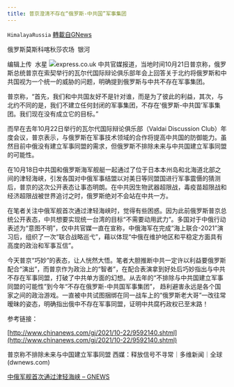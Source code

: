 ```yaml
---
title: 普京澄清不存在“俄罗斯-中共国”军事集团
---
```

`HimalayaRussia` [轉載自GNews](https://gnews.org/zh-hans/1609201/)

俄罗斯莫斯科喀秋莎农场  银河

编辑上传  水星
![](https://assets.gnews.org/wp-content/uploads/2021/10/P-7.jpg)express.co.uk
中共官媒报道，当地时间10月21日普京称，俄罗斯总统普京在索契举行的瓦尔代国际辩论俱乐部年会上回答关于北约将俄罗斯和中共国视为一个统一的威胁的问题，明确提到俄罗斯与中共不存在军事集团。

普京称，“首先，我们和中共国友好不是针对谁，而是为了彼此的利益，其次，与北约不同的是，我们不建立任何封闭的军事集团，不存在‘俄罗斯-中共国’军事集团。我们现在没有成立它的目标。”

而早在去年10月22日举行的瓦尔代国际辩论俱乐部（Valdai Discussion Club）年度会议，普京表示，与俄罗斯在军事技术领域的合作将提高中共国的防御能力。虽然目前中俄没有建立军事同盟的需求，但俄罗斯不排除未来与中共国建立军事同盟的可能性。

在10月18日中共国和俄罗斯海军舰艇一起通过了位于日本本州岛和北海道北部之间的津轻海峡，引发各国对中俄军事结盟以对美日等同盟国进行军事震慑的猜测后，普京的这次公开表态让事态明朗。在中共因生物武器超限战，毒疫苗超限战和经济超限战被世界追讨之时，俄罗斯绝对不会站在中共一方。

在笔者关注中俄军舰首次通过津轻海峡时，觉得有些困惑。因为此前俄罗斯普京总统公开表态，中共想要实现统一台湾的目标“不需要动用武力”。多国对于中俄行动表述为“意图不明”，仅中共官媒一直在宣称，中俄海军在完成“海上联合-2021”演习后，组织了一次“联合战略巡弋”，藉以体现“中俄在维护地区和平稳定方面具有高度的政治和军事互信”。

今天普京“巧妙”的表态，让人恍然大悟。笔者大胆推断中共一定许以利益要俄罗斯配合“演出”，而普京作为政治上的“智者”，在配合表演拿到好处后巧妙指出与中共不存在军事同盟，打破了中共单方面的幻想。从去年的“不排除与中共国建立军事同盟的可能性”到今年“不存在俄罗斯-中共国军事集团”， 趋利避害永远是各个国家之间的政治游戏。一直被中共试图捆绑在同一战车上的“俄罗斯老大哥”一改往常暧昧的姿态，明确指出俄中不存在军事同盟，证明中共腐朽政权已至末路！

参考链接：

[http://www.chinanews.com/gj/2021/10-22/9592140.shtml](http://www.chinanews.com/gj/2021/10-22/9592140.shtml)

普京称不排除未来与中国建立军事同盟 西媒：释放信号不寻常｜多维新闻｜全球 (dwnews.com)

[中俄军舰首次通过津轻海峡 – GNEWS](https://gnews.org/zh-hans/1603462/)
